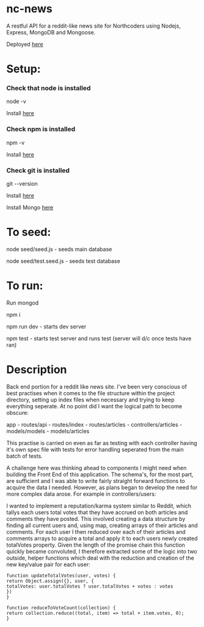 # nc-news
A restful API for a reddit-like news site for Northcoders using Nodejs, Express, MongoDB and Mongoose.

Deployed [here](https://serene-ocean-62601.herokuapp.com/)

# Setup:

### Check that node is installed

node -v

Install [here](https://nodejs.org/en/download/package-manager/)

### Check npm is installed

npm -v

Install [here](https://www.npmjs.com/get-npm)

### Check git is installed

git --version

Install [here](https://git-scm.com/)

Install Mongo [here](https://docs.mongodb.com/manual/installation/)

# To seed:
node seed/seed.js - seeds main database

node seed/test.seed.js - seeds test database

# To run:
Run mongod

npm i

npm run dev - starts dev server

npm test - starts test server and runs test (server will d/c once tests have ran)

# Description
Back end portion for a reddit like news site. I've been very conscious of best practises when it comes to the file structure within the project directory, setting up index files when necessary and trying to keep everything seperate. At no point did I want the logical path to become obscure:

app - routes/api - routes/index - routes/articles - controllers/articles - models/models - models/articles

This practise is carried on even as far as testing with each controller having it's own spec file with tests for error handling seperated from the main batch of tests.

A challenge here was thinking ahead to components I might need when building the Front End of this application. The schema's, for the most part, are sufficient and I was able to write fairly straight forward functions to acquire the data I needed. However, as plans began to develop the need for more complex data arose. For example in controllers/users:

I wanted to implement a reputation/karma system similar to Reddit, which tallys each users total votes that they have accrued on both articles and comments they have posted. This involved creating a data structure by finding all current users and, using map, creating arrays of their articles and comments. For each user I then reduced over each of their articles and comments arrays to acquire a total and apply it to each users newly created totalVotes property. Given the length of the promise chain this function quickly became convoluted, I therefore extracted some of the logic into two outside, helper functions which deal with the reduction and creation of the new key/value pair for each user:



    function updateTotalVotes(user, votes) {
    return Object.assign({}, user, {
    totalVotes: user.totalVotes ? user.totalVotes + votes : votes
    })
    }

    function reduceToVoteCount(collection) {
    return collection.reduce((total, item) => total + item.votes, 0);
    }  